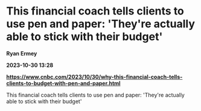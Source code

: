 # This financial coach tells clients to use pen and paper: 'They're actually able to stick with their budget'
**Ryan Ermey**

**2023-10-30 13:28**

**https://www.cnbc.com/2023/10/30/why-this-financial-coach-tells-clients-to-budget-with-pen-and-paper.html**

This financial coach tells clients to use pen and paper: 'They're actually able to stick with their budget'